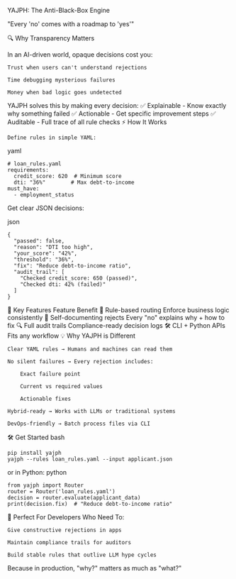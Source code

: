 YAJPH: The Anti-Black-Box Engine

"Every 'no' comes with a roadmap to 'yes'"

🔍 Why Transparency Matters

In an AI-driven world, opaque decisions cost you:

    Trust when users can't understand rejections

    Time debugging mysterious failures

    Money when bad logic goes undetected

YAJPH solves this by making every decision:
✅ Explainable - Know exactly why something failed
✅ Actionable - Get specific improvement steps
✅ Auditable - Full trace of all rule checks
⚡ How It Works

    Define rules in simple YAML:

yaml

    # loan_rules.yaml
    requirements:
      credit_score: 620  # Minimum score
      dti: "36%"        # Max debt-to-income
    must_have: 
      - employment_status

Get clear JSON decisions:

json

    {
      "passed": false,
      "reason": "DTI too high",
      "your_score": "42%",
      "threshold": "36%",
      "fix": "Reduce debt-to-income ratio",
      "audit_trail": [
        "Checked credit_score: 650 (passed)",
        "Checked dti: 42% (failed)"
      ]
    }

🚀 Key Features
Feature	Benefit
🚦 Rule-based routing	Enforce business logic consistently
📝 Self-documenting rejects	Every "no" explains why + how to fix
🔍 Full audit trails	Compliance-ready decision logs
🛠 CLI + Python APIs	Fits any workflow
💡 Why YAJPH is Different

    Clear YAML rules → Humans and machines can read them

    No silent failures → Every rejection includes:

        Exact failure point

        Current vs required values

        Actionable fixes

    Hybrid-ready → Works with LLMs or traditional systems

    DevOps-friendly → Batch process files via CLI

🛠️ Get Started
bash

    pip install yajph
    yajph --rules loan_rules.yaml --input applicant.json

or in Python:
python

    from yajph import Router
    router = Router('loan_rules.yaml')
    decision = router.evaluate(applicant_data)
    print(decision.fix)  # "Reduce debt-to-income ratio"

🌟 Perfect For Developers Who Need To:

    Give constructive rejections in apps

    Maintain compliance trails for auditors

    Build stable rules that outlive LLM hype cycles

Because in production, "why?" matters as much as "what?"
